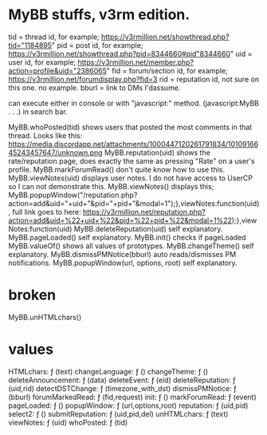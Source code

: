 # MyBB stuffs, v3rm edition.

tid = thread id, for example; https://v3rmillion.net/showthread.php?tid="1184895"
pid = post id, for example; https://v3rmillion.net/showthread.php?pid=8344660#pid"8344660"
uid = user id, for example; https://v3rmillion.net/member.php?action=profile&uid="2386065"
fid = forum/section id, for example; https://v3rmillion.net/forumdisplay.php?fid=3
rid = reputation id, not sure on this one. no example.
bburl = link to DMs I'dassume.

can execute either in console or with "javascript:" method. (javascript:MyBB . . .) in search bar.

MyBB.whoPosted(tid) shows users that posted the most comments in that thread. Looks like this: https://media.discordapp.net/attachments/1000447120261791834/1010916645243457647/unknown.png
MyBB.reputation(uid) shows the rate/reputation page, does exactly the same as pressing "Rate" on a user's profile.
MyBB.markForumRead() don't quite know how to use this.
MyBB.viewNotes(uid) displays user notes. I do not have access to UserCP so I can not demonstrate this.
MyBB.viewNotes() displays this; MyBB.popupWindow("/reputation.php?action=add&uid="+uid+"&pid="+pid+"&modal=1");},viewNotes:function(uid), full link goes to here: https://v3rmillion.net/reputation.php?action=add&uid=%22+uid+%22&pid=%22+pid+%22&modal=1%22);},viewNotes:function(uid)
MyBB.deleteReputation(uid) self explanatory.
MyBB.pageLoaded() self explanatory.
MyBB.init() checks if pageLoaded
MyBB.valueOf() shows all values of prototypes.
MyBB.changeTheme() self explanatory.
MyBB.dismissPMNotice(bburl) auto reads/dismisses PM notifications.
MyBB.popupWindow(url, options, root) self explanatory.

# broken

MyBB.unHTMLchars()

# values

HTMLchars: ƒ (text)
changeLanguage: ƒ ()
changeTheme: ƒ ()
deleteAnnouncement: ƒ (data)
deleteEvent: ƒ (eid)
deleteReputation: ƒ (uid,rid)
detectDSTChange: ƒ (timezone_with_dst)
dismissPMNotice: ƒ (bburl)
forumMarkedRead: ƒ (fid,request)
init: ƒ ()
markForumRead: ƒ (event)
pageLoaded: ƒ ()
popupWindow: ƒ (url,options,root)
reputation: ƒ (uid,pid)
select2: ƒ ()
submitReputation: ƒ (uid,pid,del)
unHTMLchars: ƒ (text)
viewNotes: ƒ (uid)
whoPosted: ƒ (tid)
